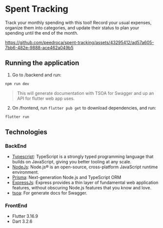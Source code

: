 # Spent Tracking

Track your monthly spending with this tool! Record your usual expenses, organize them into categories, and update their status to plan your spending until the end of the month.

https://github.com/peedroca/spent-tracking/assets/43295412/ad57a605-7bb6-482e-9888-ace462a049b5

## Running the application
1. Go to /backend and run:
```bash
npm run dev
```
> This will generate documentation with TSOA for Swagger and up an API for flutter web app uses.
2. On /frontend, run `flutter pub get` to download dependencies, and run:
```bash
flutter run
```

## Technologies
### BackEnd
- [Typescript](https://www.typescriptlang.org): TypeScript is a strongly typed programming language that builds on JavaScript, giving you better tooling at any scale.
- [NodeJs](https://nodejs.org/en): Node.js® is an open-source, cross-platform JavaScript runtime environment.
- [Prisma](https://www.prisma.io): Next-generation Node.js and TypeScript ORM
- [ExpressJs](https://expressjs.com): Express provides a thin layer of fundamental web application features, without obscuring Node.js features that you know and love.
- [tsoa](https://tsoa-community.github.io/docs/): For generate docs for Swagger.

### FrontEnd
- Flutter 3.16.9
- Dart 3.2.6
